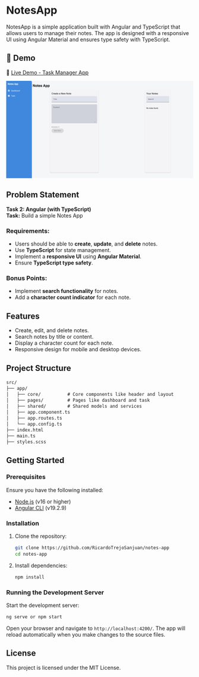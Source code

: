 # NotesApp

NotesApp is a simple application built with Angular and TypeScript that allows users to manage their notes. The app is designed with a responsive UI using Angular Material and ensures type safety with TypeScript.

## 🚀 Demo

🔗 [Live Demo - Task Manager App](https://notesapp-rt.netlify.app)

<!-- 🔗 [Live Demo - Notes App](https://tmapp-rt.netlify.app) -->

![Shopping Cart Screenshot](./public/Screenshot.png)

## Problem Statement

**Task 2: Angular (with TypeScript)**  
**Task:** Build a simple Notes App

### Requirements:

- Users should be able to **create**, **update**, and **delete** notes.
- Use **TypeScript** for state management.
- Implement a **responsive UI** using **Angular Material**.
- Ensure **TypeScript type safety**.

### Bonus Points:

- Implement **search functionality** for notes.
- Add a **character count indicator** for each note.

## Features

- Create, edit, and delete notes.
- Search notes by title or content.
- Display a character count for each note.
- Responsive design for mobile and desktop devices.

## Project Structure

```plaintext
src/
├── app/
│   ├── core/          # Core components like header and layout
│   ├── pages/         # Pages like dashboard and task
│   ├── shared/        # Shared models and services
│   ├── app.component.ts
│   ├── app.routes.ts
│   └── app.config.ts
├── index.html
├── main.ts
├── styles.scss
```

## Getting Started

### Prerequisites

Ensure you have the following installed:

- [Node.js](https://nodejs.org/) (v16 or higher)
- [Angular CLI](https://angular.dev/cli) (v19.2.9)

### Installation

1. Clone the repository:

   ```bash
   git clone https://github.com/RicardoTrejoSanjuan/notes-app
   cd notes-app
   ```

2. Install dependencies:
   ```bash
   npm install
   ```

### Running the Development Server

Start the development server:

```bash
ng serve or npm start
```

Open your browser and navigate to `http://localhost:4200/`. The app will reload automatically when you make changes to the source files.

## License

This project is licensed under the MIT License.

